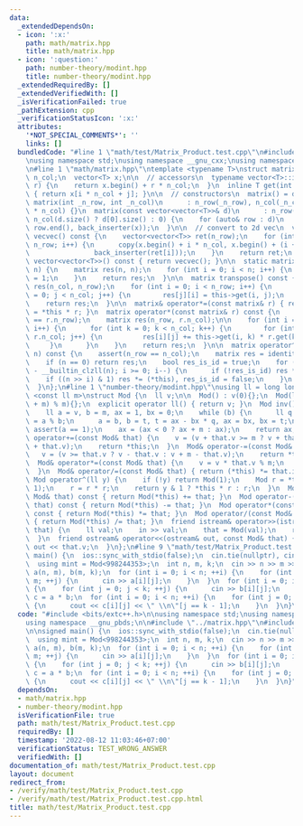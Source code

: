 ```yaml
---
data:
  _extendedDependsOn:
  - icon: ':x:'
    path: math/matrix.hpp
    title: math/matrix.hpp
  - icon: ':question:'
    path: number-theory/modint.hpp
    title: number-theory/modint.hpp
  _extendedRequiredBy: []
  _extendedVerifiedWith: []
  _isVerificationFailed: true
  _pathExtension: cpp
  _verificationStatusIcon: ':x:'
  attributes:
    '*NOT_SPECIAL_COMMENTS*': ''
    links: []
  bundledCode: "#line 1 \"math/test/Matrix_Product.test.cpp\"\n#include <bits/extc++.h>\n\
    \nusing namespace std;\nusing namespace __gnu_cxx;\nusing namespace __gnu_pbds;\n\
    \n#line 1 \"math/matrix.hpp\"\ntemplate <typename T>\nstruct matrix {\n  int n_row,\
    \ n_col;\n  vector<T> x;\n\n  // accessors\n  typename vector<T>::iterator operator[](int\
    \ r) {\n    return x.begin() + r * n_col;\n  }\n  inline T get(int i, int j) const\
    \ { return x[i * n_col + j]; }\n\n  // constructors\n  matrix() = default;\n \
    \ matrix(int _n_row, int _n_col)\n      : n_row(_n_row), n_col(_n_col), x(n_row\
    \ * n_col) {}\n  matrix(const vector<vector<T>>& d)\n      : n_row(d.size()),\
    \ n_col(d.size() ? d[0].size() : 0) {\n    for (auto& row : d)\n      copy(row.begin(),\
    \ row.end(), back_inserter(x));\n  }\n\n  // convert to 2d vec\n  vector<vector<T>>\
    \ vecvec() const {\n    vector<vector<T>> ret(n_row);\n    for (int i = 0; i <\
    \ n_row; i++) {\n      copy(x.begin() + i * n_col, x.begin() + (i + 1) * n_col,\n\
    \                back_inserter(ret[i]));\n    }\n    return ret;\n  }\n  operator\
    \ vector<vector<T>>() const { return vecvec(); }\n\n  static matrix identity(int\
    \ n) {\n    matrix res(n, n);\n    for (int i = 0; i < n; i++) {\n      res[i][i]\
    \ = 1;\n    }\n    return res;\n  }\n\n  matrix transpose() const {\n    matrix\
    \ res(n_col, n_row);\n    for (int i = 0; i < n_row; i++) {\n      for (int j\
    \ = 0; j < n_col; j++) {\n        res[j][i] = this->get(i, j);\n      }\n    }\n\
    \    return res;\n  }\n\n  matrix& operator*=(const matrix& r) { return *this\
    \ = *this * r; }\n  matrix operator*(const matrix& r) const {\n    assert(n_col\
    \ == r.n_row);\n    matrix res(n_row, r.n_col);\n\n    for (int i = 0; i < n_row;\
    \ i++) {\n      for (int k = 0; k < n_col; k++) {\n        for (int j = 0; j <\
    \ r.n_col; j++) {\n          res[i][j] += this->get(i, k) * r.get(k, j);\n   \
    \     }\n      }\n    }\n    return res;\n  }\n\n  matrix operator^(long long\
    \ n) const {\n    assert(n_row == n_col);\n    matrix res = identity(n_row);\n\
    \    if (n == 0) return res;\n    bool res_is_id = true;\n    for (int i = 63\
    \ - __builtin_clzll(n); i >= 0; i--) {\n      if (!res_is_id) res *= res;\n  \
    \    if ((n >> i) & 1) res *= (*this), res_is_id = false;\n    }\n    return res;\n\
    \  }\n};\n#line 1 \"number-theory/modint.hpp\"\nusing ll = long long;\ntemplate\
    \ <const ll m>\nstruct Mod {\n  ll v;\n\n  Mod() : v(0){};\n  Mod(ll _v) : v((_v\
    \ + m) % m){};\n  explicit operator ll() { return v; }\n  Mod inv() const {\n\
    \    ll a = v, b = m, ax = 1, bx = 0;\n    while (b) {\n      ll q = a / b, t\
    \ = a % b;\n      a = b, b = t, t = ax - bx * q, ax = bx, bx = t;\n    }\n   \
    \ assert(a == 1);\n    ax = (ax < 0 ? ax + m : ax);\n    return ax;\n  }\n  Mod&\
    \ operator+=(const Mod& that) {\n    v = (v + that.v >= m ? v + that.v - m : v\
    \ + that.v);\n    return *this;\n  }\n  Mod& operator-=(const Mod& that) {\n \
    \   v = (v >= that.v ? v - that.v : v + m - that.v);\n    return *this;\n  }\n\
    \  Mod& operator*=(const Mod& that) {\n    v = v * that.v % m;\n    return *this;\n\
    \  }\n  Mod& operator/=(const Mod& that) { return (*this) *= that.inv(); }\n \
    \ Mod operator^(ll y) {\n    if (!y) return Mod(1);\n    Mod r = *this ^ (y >>\
    \ 1);\n    r = r * r;\n    return y & 1 ? *this * r : r;\n  }\n  Mod operator+(const\
    \ Mod& that) const { return Mod(*this) += that; }\n  Mod operator-(const Mod&\
    \ that) const { return Mod(*this) -= that; }\n  Mod operator*(const Mod& that)\
    \ const { return Mod(*this) *= that; }\n  Mod operator/(const Mod& that) const\
    \ { return Mod(*this) /= that; }\n  friend istream& operator>>(istream& in, Mod&\
    \ that) {\n    ll val;\n    in >> val;\n    that = Mod(val);\n    return in;\n\
    \  }\n  friend ostream& operator<<(ostream& out, const Mod& that) {\n    return\
    \ out << that.v;\n  }\n};\n#line 9 \"math/test/Matrix_Product.test.cpp\"\n\nsigned\
    \ main() {\n  ios::sync_with_stdio(false);\n  cin.tie(nullptr), cin.exceptions(cin.failbit);\n\
    \  using mint = Mod<998244353>;\n  int n, m, k;\n  cin >> n >> m >> k;\n  matrix<mint>\
    \ a(n, m), b(m, k);\n  for (int i = 0; i < n; ++i) {\n    for (int j = 0; j <\
    \ m; ++j) {\n      cin >> a[i][j];\n    }\n  }\n  for (int i = 0; i < m; ++i)\
    \ {\n    for (int j = 0; j < k; ++j) {\n      cin >> b[i][j];\n    }\n  }\n  matrix<mint>\
    \ c = a * b;\n  for (int i = 0; i < n; ++i) {\n    for (int j = 0; j < k; ++j)\
    \ {\n      cout << c[i][j] << \" \\n\"[j == k - 1];\n    }\n  }\n}\n"
  code: "#include <bits/extc++.h>\n\nusing namespace std;\nusing namespace __gnu_cxx;\n\
    using namespace __gnu_pbds;\n\n#include \"../matrix.hpp\"\n#include \"../algo/number-theory/modint.hpp\"\
    \n\nsigned main() {\n  ios::sync_with_stdio(false);\n  cin.tie(nullptr), cin.exceptions(cin.failbit);\n\
    \  using mint = Mod<998244353>;\n  int n, m, k;\n  cin >> n >> m >> k;\n  matrix<mint>\
    \ a(n, m), b(m, k);\n  for (int i = 0; i < n; ++i) {\n    for (int j = 0; j <\
    \ m; ++j) {\n      cin >> a[i][j];\n    }\n  }\n  for (int i = 0; i < m; ++i)\
    \ {\n    for (int j = 0; j < k; ++j) {\n      cin >> b[i][j];\n    }\n  }\n  matrix<mint>\
    \ c = a * b;\n  for (int i = 0; i < n; ++i) {\n    for (int j = 0; j < k; ++j)\
    \ {\n      cout << c[i][j] << \" \\n\"[j == k - 1];\n    }\n  }\n}"
  dependsOn:
  - math/matrix.hpp
  - number-theory/modint.hpp
  isVerificationFile: true
  path: math/test/Matrix_Product.test.cpp
  requiredBy: []
  timestamp: '2022-08-12 11:03:46+07:00'
  verificationStatus: TEST_WRONG_ANSWER
  verifiedWith: []
documentation_of: math/test/Matrix_Product.test.cpp
layout: document
redirect_from:
- /verify/math/test/Matrix_Product.test.cpp
- /verify/math/test/Matrix_Product.test.cpp.html
title: math/test/Matrix_Product.test.cpp
---
```

